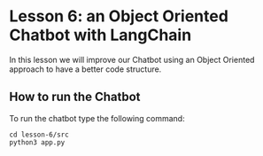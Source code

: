 # Lesson 6: an Object Oriented Chatbot with LangChain

In this lesson we will improve our Chatbot using an Object Oriented approach to have a better code structure.

## How to run the Chatbot

To run the chatbot type the following command:

```
cd lesson-6/src
python3 app.py
```

